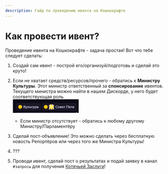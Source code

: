 ```yaml
---
description: Гайд по проведению ивента на Кошкокрафте
---
```


# Как провести ивент?

Проведение ивента на Кошкокрафте - задача простая! Вот что тебе следует сделать:

1. Создай сам ивент - построй его/организуй/подготовь и сделай это круто!

2. Если не хватает средств/ресурсов/прочего - обратись к **Министру Культуры**. Этот министр ответственный за **спонсирование** ивентов. Текущего министра можно найти в нашем Дискорде, у него будет соответствующая роль  
![Роли министра культуры](ministr_culture.png)

    - Если министр отсутствует - обратись к любому другому Министру/Парламентёру

3. Сделай пост-объявление! Это можно сделать через бесплатную новость Репортёров или через того же Министра Культуры!

4. ???

5. Проводи ивент, сделай пост о результатах и подай заявку в канал `#запросы` для получения [Котячьей Заслуги](/gameplay/unique/qol/rewards.md)!